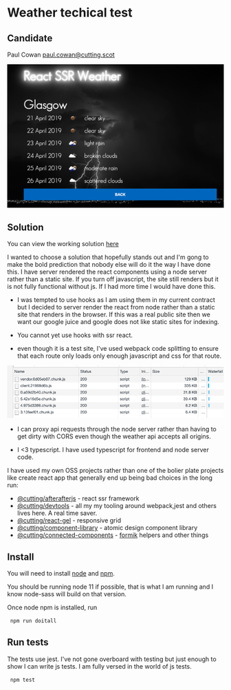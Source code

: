 # Weather techical test

## Candidate

Paul Cowan [paul.cowan@cutting.scot](mailto:paul.cowan@cutting.scot)

![finish](./finish.png)

## Solution

You can view the working solution [here](http://165.22.65.189/)

I wanted to choose a solution that hopefully stands out and I'm gong to make the bold prediction that nobody else will do it the way I have done this.  I have server rendered the react components using a node server rather than a static site.  If you turn off javascript, the site still renders but it is not fully functional without js.  If I had more time I would have done this.

- I was tempted to use hooks as I am using them in my current contract but I decided to server render the react from node rather than a static site that renders in the browser.  If this was a real public site then we want our google juice and google does not like static sites for indexing.

- You cannot yet use hooks with ssr react.

- even though it is a test site, I've used webpack code splitting to ensure that each route only loads only enough javascript and css for that route.

![finish](./chunking.png)

- I can proxy api requests through the node server rather than having to get dirty with CORS even though the weather api accepts all origins.

- I <3 typescript. I have used typescript for frontend and node server code.

I have used my own OSS projects rather than one of the bolier plate projects like create react app that generally end up being bad choices in the long run:

- [@cutting/afterafterjs](https://github.com/dagda1/cuttingedge/tree/master/packages/afterafterjs) - react ssr framework
- [@cutting/devtools](https://github.com/dagda1/cuttingedge/tree/master/packages/devtools) - all my my tooling around webpack,jest and others lives here.  A real time saver.
- [@cutting/react-gel](https://github.com/dagda1/cuttingedge/tree/master/packages/react-gel) - responsive grid
- [@cutting/component-library](https://github.com/dagda1/cuttingedge/tree/master/packages/connected-components) - atomic design component library
- [@cutting/connected-components](https://github.com/dagda1/cuttingedge/tree/master/packages/connected-components) - [formik](https://github.com/jaredpalmer/formik) helpers and other things

## Install

You will need to install [node](https://nodejs.org/en/download/) and [npm](https://www.npmjs.com/get-npm).

You should be running node 11 if possible, that is what I am running and I know node-sass will build on that version.

Once node npm is installed, run

```bash
 npm run doitall
```

## Run tests

The tests use jest.  I've not gone overboard with testing but just enough to show I can write js tests. I am fully versed in the world of js tests.

```bash
 npm test
```
